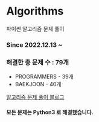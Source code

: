 # Algorithms
파이썬 알고리즘 문제 풀이
### Since 2022.12.13 ~
### 해결한 총 문제 수 : 79개
- PROGRAMMERS - 39개
- BAEKJOON - 40개

[알고리즘 문제 풀이 블로그](https://monzheld.tistory.com/category/%E2%8C%A8%EF%B8%8F%20Algorithms)
#### 모든 문제는 Python3 로 해결했습니다.
